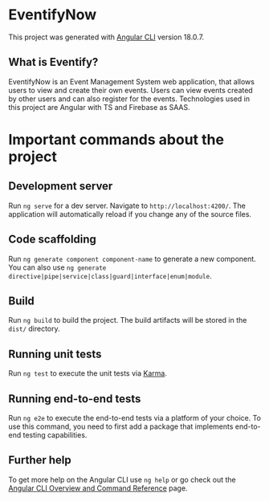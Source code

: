 # EventifyNow

This project was generated with [Angular CLI](https://github.com/angular/angular-cli) version 18.0.7.

## What is Eventify?

EventifyNow is an Event Management System web application, that allows users to view and create their own events. Users can view events created by other users and can also register for the events. Technologies used in this project are Angular with TS and Firebase as SAAS.

# Important commands about the project

## Development server

Run `ng serve` for a dev server. Navigate to `http://localhost:4200/`. The application will automatically reload if you change any of the source files.

## Code scaffolding

Run `ng generate component component-name` to generate a new component. You can also use `ng generate directive|pipe|service|class|guard|interface|enum|module`.

## Build

Run `ng build` to build the project. The build artifacts will be stored in the `dist/` directory.

## Running unit tests

Run `ng test` to execute the unit tests via [Karma](https://karma-runner.github.io).

## Running end-to-end tests

Run `ng e2e` to execute the end-to-end tests via a platform of your choice. To use this command, you need to first add a package that implements end-to-end testing capabilities.

## Further help

To get more help on the Angular CLI use `ng help` or go check out the [Angular CLI Overview and Command Reference](https://angular.dev/tools/cli) page.
